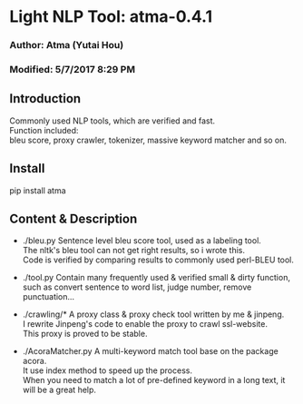 # Light NLP Tool: atma-0.4.1
### Author: Atma (Yutai Hou)
### Modified: 5/7/2017 8:29 PM

## Introduction
Commonly used NLP tools, which are verified and fast.  
Function included:  
bleu score, proxy crawler, tokenizer, massive keyword matcher and so on.


## Install
pip install atma


## Content & Description
- ./bleu.py
Sentence level bleu score tool, used as a labeling tool.  
The nltk's bleu tool can not get right results, so i wrote this.  
Code is verified by comparing results to commonly used perl-BLEU tool.   

- ./tool.py
Contain many frequently used & verified small & dirty function,  
such as convert sentence to word list, judge number, remove punctuation...

- ./crawling/*
A proxy class & proxy check tool written by me & jinpeng.  
I rewrite Jinpeng's code to enable the proxy to crawl ssl-website.  
This proxy is proved to be stable.


- ./AcoraMatcher.py
A multi-keyword match tool base on the package acora.  
It use index method to speed up the process.  
When you need to match a lot of pre-defined keyword in a long text, it  
will be a great help.